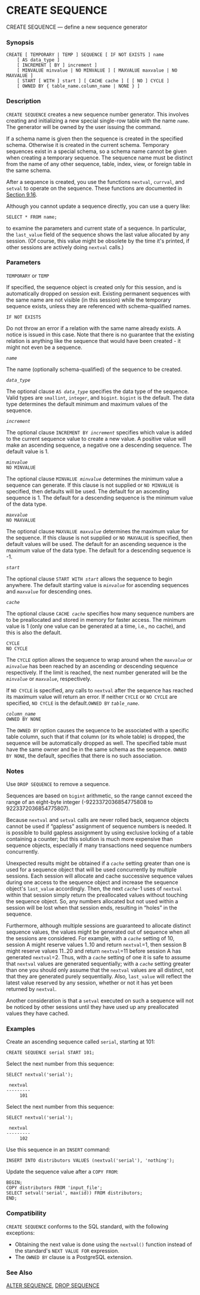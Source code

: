 # CREATE SEQUENCE

CREATE SEQUENCE — define a new sequence generator

### Synopsis

```
CREATE [ TEMPORARY | TEMP ] SEQUENCE [ IF NOT EXISTS ] name
    [ AS data_type ]
    [ INCREMENT [ BY ] increment ]
    [ MINVALUE minvalue | NO MINVALUE ] [ MAXVALUE maxvalue | NO MAXVALUE ]
    [ START [ WITH ] start ] [ CACHE cache ] [ [ NO ] CYCLE ]
    [ OWNED BY { table_name.column_name | NONE } ]
```

### Description

`CREATE SEQUENCE` creates a new sequence number generator. This involves creating and initializing a new special single-row table with the name _`name`_. The generator will be owned by the user issuing the command.

If a schema name is given then the sequence is created in the specified schema. Otherwise it is created in the current schema. Temporary sequences exist in a special schema, so a schema name cannot be given when creating a temporary sequence. The sequence name must be distinct from the name of any other sequence, table, index, view, or foreign table in the same schema.

After a sequence is created, you use the functions `nextval`, `currval`, and `setval` to operate on the sequence. These functions are documented in [Section 9.16](https://www.postgresql.org/docs/10/static/functions-sequence.html).

Although you cannot update a sequence directly, you can use a query like:

```
SELECT * FROM name;
```

to examine the parameters and current state of a sequence. In particular, the `last_value` field of the sequence shows the last value allocated by any session. (Of course, this value might be obsolete by the time it's printed, if other sessions are actively doing `nextval` calls.)

### Parameters

`TEMPORARY` or `TEMP`

If specified, the sequence object is created only for this session, and is automatically dropped on session exit. Existing permanent sequences with the same name are not visible (in this session) while the temporary sequence exists, unless they are referenced with schema-qualified names.

`IF NOT EXISTS`

Do not throw an error if a relation with the same name already exists. A notice is issued in this case. Note that there is no guarantee that the existing relation is anything like the sequence that would have been created - it might not even be a sequence.

_`name`_

The name (optionally schema-qualified) of the sequence to be created.

_`data_type`_

The optional clause `AS `_`data_type`_ specifies the data type of the sequence. Valid types are `smallint`, `integer`, and `bigint`. `bigint` is the default. The data type determines the default minimum and maximum values of the sequence.

_`increment`_

The optional clause `INCREMENT BY `_`increment`_ specifies which value is added to the current sequence value to create a new value. A positive value will make an ascending sequence, a negative one a descending sequence. The default value is 1.

_`minvalue`_\
`NO MINVALUE`

The optional clause `MINVALUE `_`minvalue`_ determines the minimum value a sequence can generate. If this clause is not supplied or `NO MINVALUE` is specified, then defaults will be used. The default for an ascending sequence is 1. The default for a descending sequence is the minimum value of the data type.

_`maxvalue`_\
`NO MAXVALUE`

The optional clause `MAXVALUE `_`maxvalue`_ determines the maximum value for the sequence. If this clause is not supplied or `NO MAXVALUE` is specified, then default values will be used. The default for an ascending sequence is the maximum value of the data type. The default for a descending sequence is -1.

_`start`_

The optional clause `START WITH `_`start`_ allows the sequence to begin anywhere. The default starting value is _`minvalue`_ for ascending sequences and _`maxvalue`_ for descending ones.

_`cache`_

The optional clause `CACHE `_`cache`_ specifies how many sequence numbers are to be preallocated and stored in memory for faster access. The minimum value is 1 (only one value can be generated at a time, i.e., no cache), and this is also the default.

`CYCLE`\
`NO CYCLE`

The `CYCLE` option allows the sequence to wrap around when the _`maxvalue`_ or _`minvalue`_ has been reached by an ascending or descending sequence respectively. If the limit is reached, the next number generated will be the _`minvalue`_ or _`maxvalue`_, respectively.

If `NO CYCLE` is specified, any calls to `nextval` after the sequence has reached its maximum value will return an error. If neither `CYCLE` or `NO CYCLE` are specified, `NO CYCLE` is the default.`OWNED BY` _`table_name`_.

_`column_name`_\
`OWNED BY NONE`

The `OWNED BY` option causes the sequence to be associated with a specific table column, such that if that column (or its whole table) is dropped, the sequence will be automatically dropped as well. The specified table must have the same owner and be in the same schema as the sequence. `OWNED BY NONE`, the default, specifies that there is no such association.

### Notes

Use `DROP SEQUENCE` to remove a sequence.

Sequences are based on `bigint` arithmetic, so the range cannot exceed the range of an eight-byte integer (-9223372036854775808 to 9223372036854775807).

Because `nextval` and `setval` calls are never rolled back, sequence objects cannot be used if “gapless” assignment of sequence numbers is needed. It is possible to build gapless assignment by using exclusive locking of a table containing a counter; but this solution is much more expensive than sequence objects, especially if many transactions need sequence numbers concurrently.

Unexpected results might be obtained if a _`cache`_ setting greater than one is used for a sequence object that will be used concurrently by multiple sessions. Each session will allocate and cache successive sequence values during one access to the sequence object and increase the sequence object's `last_value` accordingly. Then, the next _`cache`_-1 uses of `nextval` within that session simply return the preallocated values without touching the sequence object. So, any numbers allocated but not used within a session will be lost when that session ends, resulting in “holes” in the sequence.

Furthermore, although multiple sessions are guaranteed to allocate distinct sequence values, the values might be generated out of sequence when all the sessions are considered. For example, with a _`cache`_ setting of 10, session A might reserve values 1..10 and return `nextval`=1, then session B might reserve values 11..20 and return `nextval`=11 before session A has generated `nextval`=2. Thus, with a _`cache`_ setting of one it is safe to assume that `nextval` values are generated sequentially; with a _`cache`_ setting greater than one you should only assume that the `nextval` values are all distinct, not that they are generated purely sequentially. Also, `last_value` will reflect the latest value reserved by any session, whether or not it has yet been returned by `nextval`.

Another consideration is that a `setval` executed on such a sequence will not be noticed by other sessions until they have used up any preallocated values they have cached.

### Examples

Create an ascending sequence called `serial`, starting at 101:

```
CREATE SEQUENCE serial START 101;
```

Select the next number from this sequence:

```
SELECT nextval('serial');

 nextval
---------
     101
```

Select the next number from this sequence:

```
SELECT nextval('serial');

 nextval
---------
     102
```

Use this sequence in an `INSERT` command:

```
INSERT INTO distributors VALUES (nextval('serial'), 'nothing');
```

Update the sequence value after a `COPY FROM`:

```
BEGIN;
COPY distributors FROM 'input_file';
SELECT setval('serial', max(id)) FROM distributors;
END;
```

### Compatibility

`CREATE SEQUENCE` conforms to the SQL standard, with the following exceptions:

* Obtaining the next value is done using the `nextval()` function instead of the standard's `NEXT VALUE FOR` expression.
* The `OWNED BY` clause is a PostgreSQL extension.

### See Also

[ALTER SEQUENCE](alter-sequence.md), [DROP SEQUENCE](drop-sequence.md)
